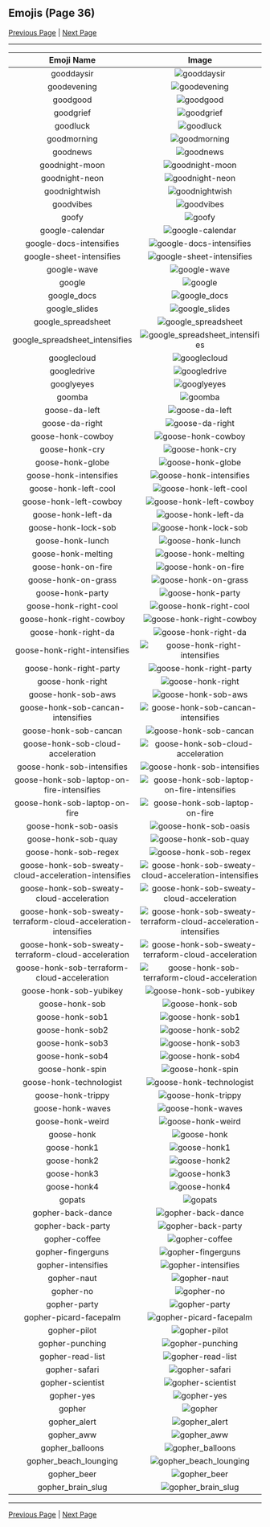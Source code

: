 
## Emojis (Page 36)

[Previous Page](/docs/hc/page-g-0035.md)
  | [Next Page](/docs/hc/page-g-0037.md)

<hr />

|Emoji Name|Image|
| :-: | :-: |
|gooddaysir| ![gooddaysir](/emojis/hc/gooddaysir.gif)|
|goodevening| ![goodevening](/emojis/hc/goodevening.png)|
|goodgood| ![goodgood](/emojis/hc/goodgood.png)|
|goodgrief| ![goodgrief](/emojis/hc/goodgrief.png)|
|goodluck| ![goodluck](/emojis/hc/goodluck.png)|
|goodmorning| ![goodmorning](/emojis/hc/goodmorning.png)|
|goodnews| ![goodnews](/emojis/hc/goodnews.png)|
|goodnight-moon| ![goodnight-moon](/emojis/hc/goodnight-moon.png)|
|goodnight-neon| ![goodnight-neon](/emojis/hc/goodnight-neon.png)|
|goodnightwish| ![goodnightwish](/emojis/hc/goodnightwish.jpg)|
|goodvibes| ![goodvibes](/emojis/hc/goodvibes.png)|
|goofy| ![goofy](/emojis/hc/goofy.png)|
|google-calendar| ![google-calendar](/emojis/hc/google-calendar.png)|
|google-docs-intensifies| ![google-docs-intensifies](/emojis/hc/google-docs-intensifies.gif)|
|google-sheet-intensifies| ![google-sheet-intensifies](/emojis/hc/google-sheet-intensifies.gif)|
|google-wave| ![google-wave](/emojis/hc/google-wave.png)|
|google| ![google](/emojis/hc/google.png)|
|google_docs| ![google_docs](/emojis/hc/google_docs.png)|
|google_slides| ![google_slides](/emojis/hc/google_slides.png)|
|google_spreadsheet| ![google_spreadsheet](/emojis/hc/google_spreadsheet.png)|
|google_spreadsheet_intensifies| ![google_spreadsheet_intensifies](/emojis/hc/google_spreadsheet_intensifies.gif)|
|googlecloud| ![googlecloud](/emojis/hc/googlecloud.png)|
|googledrive| ![googledrive](/emojis/hc/googledrive.png)|
|googlyeyes| ![googlyeyes](/emojis/hc/googlyeyes.gif)|
|goomba| ![goomba](/emojis/hc/goomba.gif)|
|goose-da-left| ![goose-da-left](/emojis/hc/goose-da-left.png)|
|goose-da-right| ![goose-da-right](/emojis/hc/goose-da-right.png)|
|goose-honk-cowboy| ![goose-honk-cowboy](/emojis/hc/goose-honk-cowboy.png)|
|goose-honk-cry| ![goose-honk-cry](/emojis/hc/goose-honk-cry.png)|
|goose-honk-globe| ![goose-honk-globe](/emojis/hc/goose-honk-globe.gif)|
|goose-honk-intensifies| ![goose-honk-intensifies](/emojis/hc/goose-honk-intensifies.gif)|
|goose-honk-left-cool| ![goose-honk-left-cool](/emojis/hc/goose-honk-left-cool.png)|
|goose-honk-left-cowboy| ![goose-honk-left-cowboy](/emojis/hc/goose-honk-left-cowboy.png)|
|goose-honk-left-da| ![goose-honk-left-da](/emojis/hc/goose-honk-left-da.png)|
|goose-honk-lock-sob| ![goose-honk-lock-sob](/emojis/hc/goose-honk-lock-sob.png)|
|goose-honk-lunch| ![goose-honk-lunch](/emojis/hc/goose-honk-lunch.png)|
|goose-honk-melting| ![goose-honk-melting](/emojis/hc/goose-honk-melting.gif)|
|goose-honk-on-fire| ![goose-honk-on-fire](/emojis/hc/goose-honk-on-fire.gif)|
|goose-honk-on-grass| ![goose-honk-on-grass](/emojis/hc/goose-honk-on-grass.png)|
|goose-honk-party| ![goose-honk-party](/emojis/hc/goose-honk-party.gif)|
|goose-honk-right-cool| ![goose-honk-right-cool](/emojis/hc/goose-honk-right-cool.png)|
|goose-honk-right-cowboy| ![goose-honk-right-cowboy](/emojis/hc/goose-honk-right-cowboy.png)|
|goose-honk-right-da| ![goose-honk-right-da](/emojis/hc/goose-honk-right-da.png)|
|goose-honk-right-intensifies| ![goose-honk-right-intensifies](/emojis/hc/goose-honk-right-intensifies.gif)|
|goose-honk-right-party| ![goose-honk-right-party](/emojis/hc/goose-honk-right-party.gif)|
|goose-honk-right| ![goose-honk-right](/emojis/hc/goose-honk-right.png)|
|goose-honk-sob-aws| ![goose-honk-sob-aws](/emojis/hc/goose-honk-sob-aws.png)|
|goose-honk-sob-cancan-intensifies| ![goose-honk-sob-cancan-intensifies](/emojis/hc/goose-honk-sob-cancan-intensifies.gif)|
|goose-honk-sob-cancan| ![goose-honk-sob-cancan](/emojis/hc/goose-honk-sob-cancan.png)|
|goose-honk-sob-cloud-acceleration| ![goose-honk-sob-cloud-acceleration](/emojis/hc/goose-honk-sob-cloud-acceleration.png)|
|goose-honk-sob-intensifies| ![goose-honk-sob-intensifies](/emojis/hc/goose-honk-sob-intensifies.gif)|
|goose-honk-sob-laptop-on-fire-intensifies| ![goose-honk-sob-laptop-on-fire-intensifies](/emojis/hc/goose-honk-sob-laptop-on-fire-intensifies.gif)|
|goose-honk-sob-laptop-on-fire| ![goose-honk-sob-laptop-on-fire](/emojis/hc/goose-honk-sob-laptop-on-fire.gif)|
|goose-honk-sob-oasis| ![goose-honk-sob-oasis](/emojis/hc/goose-honk-sob-oasis.png)|
|goose-honk-sob-quay| ![goose-honk-sob-quay](/emojis/hc/goose-honk-sob-quay.png)|
|goose-honk-sob-regex| ![goose-honk-sob-regex](/emojis/hc/goose-honk-sob-regex.png)|
|goose-honk-sob-sweaty-cloud-acceleration-intensifies| ![goose-honk-sob-sweaty-cloud-acceleration-intensifies](/emojis/hc/goose-honk-sob-sweaty-cloud-acceleration-intensifies.gif)|
|goose-honk-sob-sweaty-cloud-acceleration| ![goose-honk-sob-sweaty-cloud-acceleration](/emojis/hc/goose-honk-sob-sweaty-cloud-acceleration.png)|
|goose-honk-sob-sweaty-terraform-cloud-acceleration-intensifies| ![goose-honk-sob-sweaty-terraform-cloud-acceleration-intensifies](/emojis/hc/goose-honk-sob-sweaty-terraform-cloud-acceleration-intensifies.gif)|
|goose-honk-sob-sweaty-terraform-cloud-acceleration| ![goose-honk-sob-sweaty-terraform-cloud-acceleration](/emojis/hc/goose-honk-sob-sweaty-terraform-cloud-acceleration.png)|
|goose-honk-sob-terraform-cloud-acceleration| ![goose-honk-sob-terraform-cloud-acceleration](/emojis/hc/goose-honk-sob-terraform-cloud-acceleration.png)|
|goose-honk-sob-yubikey| ![goose-honk-sob-yubikey](/emojis/hc/goose-honk-sob-yubikey.png)|
|goose-honk-sob| ![goose-honk-sob](/emojis/hc/goose-honk-sob.png)|
|goose-honk-sob1| ![goose-honk-sob1](/emojis/hc/goose-honk-sob1.png)|
|goose-honk-sob2| ![goose-honk-sob2](/emojis/hc/goose-honk-sob2.png)|
|goose-honk-sob3| ![goose-honk-sob3](/emojis/hc/goose-honk-sob3.png)|
|goose-honk-sob4| ![goose-honk-sob4](/emojis/hc/goose-honk-sob4.png)|
|goose-honk-spin| ![goose-honk-spin](/emojis/hc/goose-honk-spin.gif)|
|goose-honk-technologist| ![goose-honk-technologist](/emojis/hc/goose-honk-technologist.png)|
|goose-honk-trippy| ![goose-honk-trippy](/emojis/hc/goose-honk-trippy.gif)|
|goose-honk-waves| ![goose-honk-waves](/emojis/hc/goose-honk-waves.gif)|
|goose-honk-weird| ![goose-honk-weird](/emojis/hc/goose-honk-weird.png)|
|goose-honk| ![goose-honk](/emojis/hc/goose-honk.png)|
|goose-honk1| ![goose-honk1](/emojis/hc/goose-honk1.png)|
|goose-honk2| ![goose-honk2](/emojis/hc/goose-honk2.png)|
|goose-honk3| ![goose-honk3](/emojis/hc/goose-honk3.png)|
|goose-honk4| ![goose-honk4](/emojis/hc/goose-honk4.png)|
|gopats| ![gopats](/emojis/hc/gopats.png)|
|gopher-back-dance| ![gopher-back-dance](/emojis/hc/gopher-back-dance.gif)|
|gopher-back-party| ![gopher-back-party](/emojis/hc/gopher-back-party.gif)|
|gopher-coffee| ![gopher-coffee](/emojis/hc/gopher-coffee.gif)|
|gopher-fingerguns| ![gopher-fingerguns](/emojis/hc/gopher-fingerguns.png)|
|gopher-intensifies| ![gopher-intensifies](/emojis/hc/gopher-intensifies.gif)|
|gopher-naut| ![gopher-naut](/emojis/hc/gopher-naut.png)|
|gopher-no| ![gopher-no](/emojis/hc/gopher-no.png)|
|gopher-party| ![gopher-party](/emojis/hc/gopher-party.png)|
|gopher-picard-facepalm| ![gopher-picard-facepalm](/emojis/hc/gopher-picard-facepalm.png)|
|gopher-pilot| ![gopher-pilot](/emojis/hc/gopher-pilot.jpg)|
|gopher-punching| ![gopher-punching](/emojis/hc/gopher-punching.gif)|
|gopher-read-list| ![gopher-read-list](/emojis/hc/gopher-read-list.png)|
|gopher-safari| ![gopher-safari](/emojis/hc/gopher-safari.png)|
|gopher-scientist| ![gopher-scientist](/emojis/hc/gopher-scientist.png)|
|gopher-yes| ![gopher-yes](/emojis/hc/gopher-yes.png)|
|gopher| ![gopher](/emojis/hc/gopher.png)|
|gopher_alert| ![gopher_alert](/emojis/hc/gopher_alert.png)|
|gopher_aww| ![gopher_aww](/emojis/hc/gopher_aww.png)|
|gopher_balloons| ![gopher_balloons](/emojis/hc/gopher_balloons.png)|
|gopher_beach_lounging| ![gopher_beach_lounging](/emojis/hc/gopher_beach_lounging.png)|
|gopher_beer| ![gopher_beer](/emojis/hc/gopher_beer.gif)|
|gopher_brain_slug| ![gopher_brain_slug](/emojis/hc/gopher_brain_slug.png)|

<hr/>

[Previous Page](/docs/hc/page-g-0035.md)
  | [Next Page](/docs/hc/page-g-0037.md)